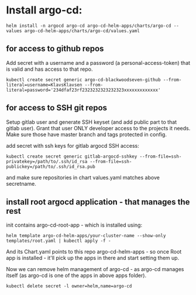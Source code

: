 # Install argo-cd:
```
helm install -n argocd argo-cd argo-cd-helm-apps/charts/argo-cd --values argo-cd-helm-apps/charts/argo-cd/values.yaml
```
## for access to github repos

Add secret with a username and a password (a personal-access-token) that is valid and has access to that repo.

```
kubectl create secret generic argo-cd-blackwoodseven-github --from-literal=username=KlavsKlavsen --from-literal=password='234dfaf23rf2323232323232323xxxxxxxxxxxxx'
```

## for access to SSH git repos

Setup gitlab user and generate SSH keyset (and add public part to that gitlab user).
Grant that user ONLY developer access to the projects it needs. Make sure those have master branch and tags protected in config.

add secret with ssh keys for gitlab argocd SSH access:
```
kubectl create secret generic gitlab-argocd-sshkey --from-file=ssh-privatekey=/path/to/.ssh/id_rsa --from-file=ssh-publickey=/path/to/.ssh/id_rsa.pub
```

and make sure repositories in chart values.yaml matches above secretname.

## install root argocd application - that manages the rest
init contains argo-cd-root-app - which is installed using:
```
helm template argo-cd-helm-apps/your-cluster-name --show-only templates/root.yaml | kubectl apply -f -
```

And its Chart.yaml points to this repo argo-cd-helm-apps - so once Root app is installed - it'll pick up the apps in there and start setting them up.

Now we can remove helm management of argo-cd - as argo-cd manages itself (as argo-cd is one of the apps in above apps folder).

```
kubectl delete secret -l owner=helm,name=argo-cd
```
